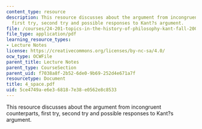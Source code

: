 ```yaml
---
content_type: resource
description: This resource discusses about the argument from incongruent counterparts,
  first try, second try and possible responses to Kant?s argument.
file: /courses/24-201-topics-in-the-history-of-philosophy-kant-fall-2005/5ce4749ae6e368187e38e0562e8c8533_4_space.pdf
file_type: application/pdf
learning_resource_types:
- Lecture Notes
license: https://creativecommons.org/licenses/by-nc-sa/4.0/
ocw_type: OCWFile
parent_title: Lecture Notes
parent_type: CourseSection
parent_uid: f7038a8f-2b52-6de0-9b69-252d4e671a7f
resourcetype: Document
title: 4_space.pdf
uid: 5ce4749a-e6e3-6818-7e38-e0562e8c8533
---
```

This resource discusses about the argument from incongruent counterparts, first try, second try and possible responses to Kant?s argument.